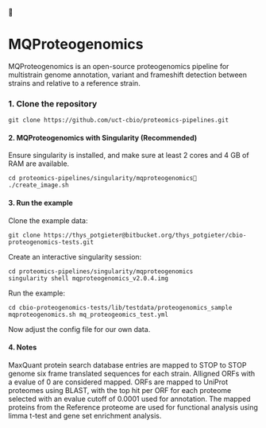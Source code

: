 
# MQProteogenomics

MQProteogenomics is an open-source proteogenomics pipeline for multistrain genome annotation, variant and frameshift detection between strains and relative to a reference strain.

### 1. Clone the repository
`git clone https://github.com/uct-cbio/proteomics-pipelines.git`

#### 2. MQProteogenomics with Singularity (Recommended)
Ensure singularity is installed, and make sure at least 2 cores and 4 GB of RAM are available.

~~~
cd proteomics-pipelines/singularity/mqproteogenomics
./create_image.sh
~~~

#### 3. Run the example 
Clone the example data:
~~~
git clone https://thys_potgieter@bitbucket.org/thys_potgieter/cbio-proteogenomics-tests.git
~~~

Create an interactive singularity session:
~~~
cd proteomics-pipelines/singularity/mqproteogenomics
singularity shell mqproteogenomics_v2.0.4.img 
~~~

Run the example:
~~~
cd cbio-proteogenomics-tests/lib/testdata/proteogenomics_sample
mqproteogenomics.sh mq_proteogeomics_test.yml
~~~

Now adjust the config file for our own data.

#### 4. Notes
MaxQuant protein search database entries are mapped to STOP to STOP genome six frame translated sequences for each strain. Alligned ORFs with a evalue of 0 are considered mapped. ORFs are mapped to UniProt proteomes using BLAST, with the top hit per ORF for each proteome selected with an evalue cutoff of 0.0001 used for annotation. The mapped proteins from the Reference proteome are used for functional analysis using limma t-test and gene set enrichment analysis.
